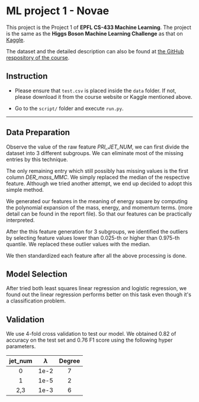 # ML project 1 - Novae
This project is the Project 1 of **EPFL CS-433 Machine Learning**. The project is the same as the **Higgs Boson Machine Learning Challenge** as that on [Kaggle](https://www.kaggle.com/c/higgs-boson).

The dataset and the detailed description can also be found at [the GitHub respository of the course](https://github.com/epfml/ML_course/tree/master/projects/project1).

## Instruction
* Please ensure that `test.csv` is placed inside the `data` folder. If not, please download it from the course website or Kaggle mentioned above.

* Go to the `script/` folder and execute `run.py`.

---

## Data Preparation
Observe the value of the raw feature *PRI_JET_NUM*, we can first divide the dataset into 3 different subgroups. We can eliminate most of the missing entries by this technique.

The only remaining entry which still possibly has missing values is the first column *DER_mass_MMC*. We simply replaced the median of the respective feature. Although we tried another attempt, we end up decided to adopt this simple method.

We generated our features in the meaning of energy square by computing the polynomial expansion of the mass, energy, and momentum terms. (more detail can be found in the report file). So that our features can be practically interpreted.

After the this feature generation for 3 subgroups, we identified the outliers by selecting feature values lower than 0.025-th or higher than 0.975-th quantile. We replaced these outlier values with the median.

We then standardized each feature after all the above processing is done. 

## Model Selection
After tried both least squares linear regression and logistic regression, we found out the linear regression performs better on this task even though it's a classification problem.

## Validation
We use 4-fold cross validation to test our model. We obtained 0.82 of accuracy on the test set and 0.76 F1 score using the following hyper parameters.

| jet_num | $\lambda$ | Degree |
| :---: | :---: | :---: |
| 0     | 1e-2  | 7     |
| 1     | 1e-5  | 2     |
| 2,3   | 1e-3  | 6     |